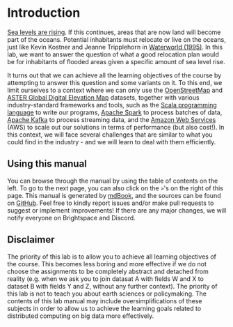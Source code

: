 # Introduction

[Sea levels are rising]. If this continues, areas that are now land will become
part of the oceans. Potential inhabitants must relocate or live on the oceans,
just like Kevin Kostner and Jeanne Tripplehorn in [Waterworld (1995)]. In this
lab, we want to answer the question of what a good relocation plan would be for
inhabitants of flooded areas given a specific amount of sea level rise.

It turns out that we can achieve all the learning objectives of the course by
attempting to answer this question and some variants on it. To this end, we
limit ourselves to a context where we can only use the [OpenStreetMap]
and [ASTER Global Digital Elevation Map] datasets, together with various
industry-standard frameworks and tools, such as the [Scala programming language]
to write our programs, [Apache Spark] to process batches of data, [Apache Kafka]
to process streaming data, and the [Amazon Web Services]
(AWS) to scale out our solutions in terms of performance (but also cost!). In
this context, we will face several challenges that are similar to what you could
find in the industry - and we will learn to deal with them efficiently.

## Using this manual

You can browse through the manual by using the table of contents on the left. To
go to the next page, you can also click on the `>`'s on the right of this page.
This manual is generated by [mdBook], and the sources can be found on [GitHub].
Feel free to kindly report issues and/or make pull requests to suggest or
implement improvements! If there are any major changes, we will notify everyone
on Brightspace and Discord.

## Disclaimer

The priority of this lab is to allow you to achieve all learning objectives of
the course. This becomes less boring and more effective if we do not choose the
assignments to be completely abstract and detached from reality (e.g. when we
ask you to join datasat A with fields W and X to dataset B with fields Y and Z,
without any further context). The priority of this lab is not to teach you about
earth sciences or policymaking. The contents of this lab manual may include
oversimplifications of these subjects in order to allow us to achieve the
learning goals related to distributed computing on big data more effectively.

[Sea levels are rising]: https://en.wikipedia.org/wiki/Sea_level_rise
[Waterworld (1995)]: https://www.imdb.com/title/tt0114898/
[OpenStreetMap]: https://www.openstreetmap.org
[ASTER Global Digital Elevation Map]: https://asterweb.jpl.nasa.gov/gdem.asp
[Scala programming language]: https://www.scala-lang.org/
[Apache Spark]: https://spark.apache.org
[Apache Kafka]: https://kafka.apache.org
[Amazon Web Services]: https://aws.amazon.com
[mdBook]: https://github.com/rust-lang/mdBook
[GitHub]: https://github.com/abs-tudelft/sbd
